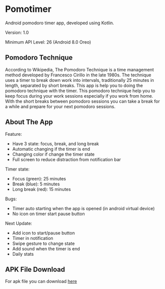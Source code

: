 # Pomotimer
Android pomodoro timer app, developed using Kotlin.

Version: 1.0

Minimum API Level: 26 (Android 8.0 Oreo)

## Pomodoro Technique
According to Wikipedia, The Pomodoro Technique is a time management method developed by Francesco Cirillo in the late 1980s. The technique uses a timer to break down work into intervals, traditionally 25 minutes in length, separated by short breaks. This app is help you to doing the pomodoro technique with the timer. This pomodoro technique help you to keep focus during your work sessions especially if you work from home. With the short breaks between pomodoro sessions you can take a break for a while and prepare for your next pomodoro sessions. 

## About The App

Feature: 
- Have 3 state: focus, break, and long break
- Automatic changing if the timer is end
- Changing color if change the timer state
- Full screen to reduce distraction from notification bar

Timer state:
- Focus (green): 25 minutes
- Break (blue): 5 minutes
- Long break (red): 15 minutes

Bugs:
- Timer auto starting when the app is opened (in android virtual device)
- No icon on timer start pause button

Next Update:
- Add icon to start/pause button
- Timer in notification
- Swipe gesture to change state
- Add sound when the timer is end
- Daily stats

## APK File Download
For apk file you can download [here](https://drive.google.com/file/d/103RnTTQ8E1wcIzsqr2wt2bTId-dGPEX2/view?usp=sharing)
